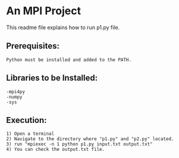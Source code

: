 # An MPI Project
This readme file explains how to run p1.py file.

## Prerequisites:
	Python must be installed and added to the PATH.
## Libraries to be Installed:
	-mpi4py
	-numpy
	-sys
## Execution:
	1) Open a terminal
	2) Navigate to the directory where "p1.py" and "p2.py" located.
	3) run "mpiexec -n 1 python p1.py input.txt output.txt"
	4) You can check the output.txt file.
